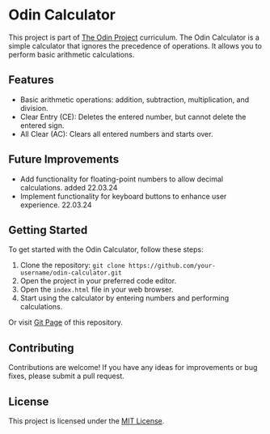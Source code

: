 # Odin Calculator

This project is part of [The Odin Project](https://www.theodinproject.com/) curriculum. The Odin Calculator is a simple calculator that ignores the precedence of operations. It allows you to perform basic arithmetic calculations.

## Features

- Basic arithmetic operations: addition, subtraction, multiplication, and division.
- Clear Entry (CE): Deletes the entered number, but cannot delete the entered sign.
- All Clear (AC): Clears all entered numbers and starts over.

## Future Improvements

- Add functionality for floating-point numbers to allow decimal calculations. added 22.03.24
- Implement functionality for keyboard buttons to enhance user experience. 22.03.24

## Getting Started

To get started with the Odin Calculator, follow these steps:

1. Clone the repository: `git clone https://github.com/your-username/odin-calculator.git`
2. Open the project in your preferred code editor.
3. Open the `index.html` file in your web browser.
4. Start using the calculator by entering numbers and performing calculations.

Or visit [Git Page](https://matcaban.github.io/odin-calculator/) of this repository.

## Contributing

Contributions are welcome! If you have any ideas for improvements or bug fixes, please submit a pull request.

## License

This project is licensed under the [MIT License](LICENSE).